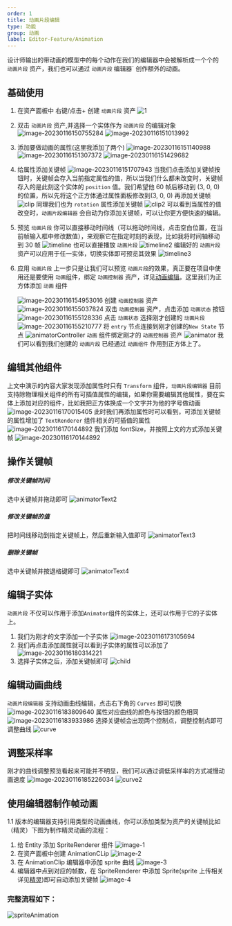 ```yaml
---
order: 1
title: 动画片段编辑
type: 功能
group: 动画
label: Editor-Feature/Animation
---
```


设计师输出的带动画的模型中的每个动作在我们的编辑器中会被解析成一个个的 `动画片段` 资产，我们也可以通过 `动画片段` 编辑器` 创作额外的动画。

## 基础使用

1. 在资产面板中 右键/点击+ 创建 `动画片段` 资产
   ![1](https://gw.alipayobjects.com/zos/OasisHub/52c428f1-6b5f-4486-93f9-f27ef468a9be/image-20230116150410999.png)

2. 双击 `动画片段` 资产,并选择一个实体作为 `动画片段` 的编辑对象
   ![image-20230116150755284](https://gw.alipayobjects.com/zos/OasisHub/016a62dc-991f-4c67-9d00-0c3b09f438dc/image-20230116150755284.png)
   ![image-20230116151013992](https://gw.alipayobjects.com/zos/OasisHub/31d2f185-fb98-42c5-af98-46c0fe6a4feb/image-20230116151013992.png)

3. 添加要做动画的属性(这里我添加了两个)
   ![image-20230116151140988](https://gw.alipayobjects.com/zos/OasisHub/443943a5-a586-42ae-badd-5117a33a0628/image-20230116151140988.png)
   ![image-20230116151307372](https://gw.alipayobjects.com/zos/OasisHub/59154743-fd64-4905-85c7-35cb315b625d/image-20230116151307372.png)
   ![image-20230116151429682](https://gw.alipayobjects.com/zos/OasisHub/6fee9c22-6e7e-4ab0-9457-d4f374f6c33e/image-20230116151429682.png)

4. 给属性添加关键帧
   ![image-20230116151707943](https://gw.alipayobjects.com/zos/OasisHub/908d4ddb-ad3f-45e1-9164-4a55b520f205/image-20230116151707943.png)
   当我们点击添加关键帧按钮时，关键帧会存入当前指定属性的值，所以当我们什么都未改变时，关键帧存入的是此刻这个实体的 `position` 值。我们希望他 60 帧后移动到 (3, 0, 0)的位置，所以先将这个正方体通过属性面板修改到(3, 0, 0) 再添加关键帧
   ![clip](https://gw.alipayobjects.com/zos/OasisHub/3379fb37-f3ed-44d7-8116-48667a2982ff/clip.gif)
   同理我们也为 `rotation` 属性添加关键帧
   ![clip2](https://gw.alipayobjects.com/zos/OasisHub/f0a0a28d-561e-4efb-b461-f0ae5f92efb9/clip2.gif)
   可以看到当属性的值改变时，`动画片段编辑器` 会自动为你添加关键帧，可以让你更方便快速的编辑。

5. 预览 `动画片段`
   你可以直接移动时间线（可以拖动时间线，点击空白位置，在当前帧输入框中修改数值），来观察它在指定时刻的表现，比如我将时间轴移动到 30 帧
   ![timeline](https://gw.alipayobjects.com/zos/OasisHub/d736229d-beeb-4657-be4b-85825c3de939/timeline.gif)
   也可以直接播放 `动画片段`
   ![timeline2](https://gw.alipayobjects.com/zos/OasisHub/138f524e-27f1-4db4-a7a4-90664a516e5f/timeline2.gif)
   编辑好的 `动画片段`资产可以应用于任一实体，切换实体即可预览其效果
   ![timeline3](https://gw.alipayobjects.com/zos/OasisHub/766a8566-c6ec-430a-b703-3895f85e7d94/timeline3.gif)

6. 应用 `动画片段`
   上一步只是让我们可以预览 `动画片段`的效果，真正要在项目中使用还是要使用 `动画`组件，绑定 `动画控制器` 资产，详见[动画编辑](${docs}editor-animator-cn)。这里我们为正方体添加 `动画` 组件

   ![image-20230116154953016](https://gw.alipayobjects.com/zos/OasisHub/cbf42a11-cfa7-4647-9a11-96dfd5e29a83/image-20230116154953016.png)
   创建 `动画控制器` 资产
   ![image-20230116155037824](https://gw.alipayobjects.com/zos/OasisHub/85c19674-6963-4fc2-8802-b2b7a4d3909b/image-20230116155037824.png)
   双击 `动画控制器` 资产，点击添加 `动画状态` 按钮
   ![image-20230116155128336](https://gw.alipayobjects.com/zos/OasisHub/bd96ad2e-e2ca-42e3-b1df-e0529c1b920e/image-20230116155128336.png)
   点击 `动画状态` 选择刚才创建的 `动画片段`
   ![image-20230116155210777](https://gw.alipayobjects.com/zos/OasisHub/7cd13e14-ff1e-4027-8e0a-69b283bd6116/image-20230116155210777.png)
   将 `entry` 节点连接到刚才创建的`New State` 节点
   ![animatorController](https://gw.alipayobjects.com/zos/OasisHub/c513fb18-9a2a-4029-a43c-513ebc2d1973/animatorContro3ller.gif)
   `动画` 组件绑定刚才的 `动画控制器` 资产
   ![animator](https://gw.alipayobjects.com/zos/OasisHub/a87bf618-93e9-4130-8f80-fd0a7ba24fa6/animator.gif)
   我们可以看到我们创建的 `动画片段` 已经通过 `动画组件` 作用到正方体上了。

## 编辑其他组件

上文中演示的内容大家发现添加属性时只有 `Transform` 组件，`动画片段编辑器` 目前支持除物理相关组件的所有可插值属性的编辑，如果你需要编辑其他属性，要在实体上添加对应的组件，比如我把正方体换成一个文字并为他的字号做动画
![image-20230116170015405](https://gw.alipayobjects.com/zos/OasisHub/10dfd915-f68d-4982-825f-ad191f58e22a/image-20230116170015405.png)
此时我们再添加属性时可以看到，可添加关键帧的属性增加了 `TextRenderer` 组件相关的可插值的属性
![image-20230116170144892](https://gw.alipayobjects.com/zos/OasisHub/1061be4b-5d88-4ae8-af0f-3856affcc51a/image-20230116170144892.png)
我们添加 fontSize，并按照上文的方式添加关键帧
![image-20230116170144892](https://gw.alipayobjects.com/zos/OasisHub/d53ed8f7-3126-4001-a26b-8e037fe2b6d5/animatorText.gif)

## 操作关键帧

##### 修改关键帧时间

选中关键帧并拖动即可
![animatorText2](https://gw.alipayobjects.com/zos/OasisHub/5fd37304-5b24-4219-b45a-7e29174484e3/animatorText2.gif)

##### 修改关键帧的值

把时间线移动到指定关键帧上，然后重新输入值即可
![animatorText3](https://gw.alipayobjects.com/zos/OasisHub/d2fc1577-9765-44a1-99e0-88173f65c8c1/animatorText3.gif)

##### 删除关键帧

选中关键帧并按退格键即可
![animatorText4](https://gw.alipayobjects.com/zos/OasisHub/0e0abc32-beba-460f-9e25-286698816341/animatorText4.gif)

## 编辑子实体

`动画片段` 不仅可以作用于添加`Animator`组件的实体上，还可以作用于它的子实体上。

1. 我们为刚才的文字添加一个子实体
   ![image-20230116173105694](https://gw.alipayobjects.com/zos/OasisHub/a59d5687-5f74-4fab-a457-42e3d07b38da/image-20230116173105694.png)
2. 我们再点击添加属性就可以看到子实体的属性可以添加了
   ![image-20230116180314221](https://gw.alipayobjects.com/zos/OasisHub/bd59b6df-a0f8-48d3-bd5d-23eeccba4816/image-20230116180314221.png)
3. 选择子实体之后，添加关键帧即可
   ![child](https://gw.alipayobjects.com/zos/OasisHub/3e03fc0a-a346-4897-8607-3a36ccb11e22/child.gif)

## 编辑动画曲线

`动画片段编辑器` 支持动画曲线编辑，点击右下角的 `Curves` 即可切换
![image-20230116183809640](https://gw.alipayobjects.com/zos/OasisHub/529e7716-d5c6-4857-9a81-966e0f371b6b/image-20230116183809640.png)
属性对应曲线的颜色与按钮的颜色相同
![image-20230116183933986](https://gw.alipayobjects.com/zos/OasisHub/1c96f6a9-d72c-4b1a-b1db-92e2ebf59ab0/image-20230116183933986.png)
选择关键帧会出现两个控制点，调整控制点即可调整曲线
![curve](https://gw.alipayobjects.com/zos/OasisHub/f439881a-39a4-463d-a7fc-1551f88bcd7c/curve.gif)

## 调整采样率

刚才的曲线调整预览看起来可能并不明显，我们可以通过调低采样率的方式减慢动画速度
![image-20230116185226034](https://gw.alipayobjects.com/zos/OasisHub/c1526af2-337a-4abf-bfde-4c66b6114002/image-20230116185226034.png)
![curve2](https://gw.alipayobjects.com/zos/OasisHub/2ff245ef-2f7f-4e53-a5aa-e06ead091abf/curve2.gif)

## 使用编辑器制作帧动画

1.1 版本的编辑器支持引用类型的动画曲线，你可以添加类型为资产的关键帧比如（精灵）下图为制作精灵动画的流程：

1. 给 Entity 添加 SpriteRenderer 组件
   ![image-1](https://mdn.alipayobjects.com/huamei_3zduhr/afts/img/A*qaqaTpBc_6oAAAAAAAAAAAAADsJ_AQ/original)
2. 在资产面板中创建 AnimationCLip
   ![image-2](https://mdn.alipayobjects.com/huamei_3zduhr/afts/img/A*iD-TR4SAADUAAAAAAAAAAAAADsJ_AQ/original)
3. 在 AnimationClip 编辑器中添加 sprite 曲线
   ![image-3](https://mdn.alipayobjects.com/huamei_3zduhr/afts/img/A*blT2T5NLFx4AAAAAAAAAAAAADsJ_AQ/original)
4. 编辑器中点到对应的帧数，在 SpriteRenderer 中添加 Sprite(sprite 上传相关详见[精灵](${docs}editor-sprite.zh-CN))即可自动添加关键帧
   ![image-4](https://mdn.alipayobjects.com/huamei_3zduhr/afts/img/A*tGOdSILNYokAAAAAAAAAAAAADsJ_AQ/original)

### 完整流程如下：

![spriteAnimation](https://intranetproxy.alipay.com/skylark/lark/0/2023/gif/294833/1695108046398-62873c70-0b82-455c-892a-e9599035460f.gif)
